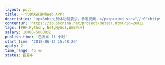 ```yaml
---                
layout: post       
title: 一个3D快速建模Web APP!           
description: '<p>&nbsp;具体功能要求，参考视频：</p><p><img src="//:0">https://pan.baidu.com/s/1jV6TxBV06N_8cO2W3asrTw</p><p>password：eyu6</p><p>一个3D快速建模Web&nbsp;APP!</p><p>适用于PC端与移动端的网页应用</p><p>二、其他要求</p><p>1、希望您干过相似功能的开发，最好有成熟的组件，能够确保系统提交的进度和质量。</p><p>2、希望您是一个有安全资质的企业，当然不反对有实力的小团队和或个人接单。</p><p>3、在执行过程如果需要现场沟通，服务商必须保障在工作时间到达现场。</p>'     
contenturl: https://zb.oschina.net/project/detail.html?id=20812      
tags: [PHP,Python,.Net,MySql,WEB应用]            
salary: 10000-50000元          
publish_time: '已发布 16 小时'         
start_time: '2018-06-15 15:48:26'           
apply: 2                   
time_range: 45 天              
status: 招募中                  
---                 
```

